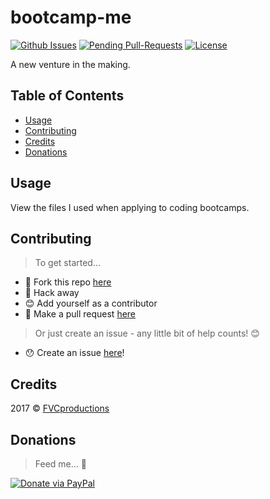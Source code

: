 # bootcamp-me

[![Github Issues](http://githubbadges.herokuapp.com/fvcproductions/bootcamp-me/issues.svg?style=flat-square)](https://github.com/fvcproductions/bootcamp-me/issues) [![Pending Pull-Requests](http://githubbadges.herokuapp.com/fvcproductions/bootcamp-me/pulls.svg?style=flat-square)](https://github.com/fvcproductions/bootcamp-me/pulls) [![License](http://img.shields.io/:license-mit-blue.svg?style=flat-square)](http://badges.mit-license.org)

A new venture in the making.

## Table of Contents

- [Usage](#usage)
- [Contributing](#contributing)
- [Credits](#credits)
- [Donations](#donations)

## Usage

View the files I used when applying to coding bootcamps.

## Contributing

> To get started...

- 🍴 Fork this repo [here](https://github.com/fvcproductions/bootcamp-me#fork-destination-box)
- 🔨 Hack away
- 😊 Add yourself as a contributor
- 🔧 Make a pull request [here](https://github.com/fvcproductions/bootcamp-me/compare)

> Or just create an issue - any little bit of help counts! 😊

- 😯 Create an issue [here](https://github.com/fvcproductions/bootcamp-me/issues)!

## Credits

2017 © [FVCproductions](http://fvcproductions.com)

## Donations

> Feed me... 🍕

[![Donate via PayPal](https://raw.github.com/xioTechnologies/PayPal-Button/master/PayPal%20Button.png)](http://paypal.me/fvcproductions)